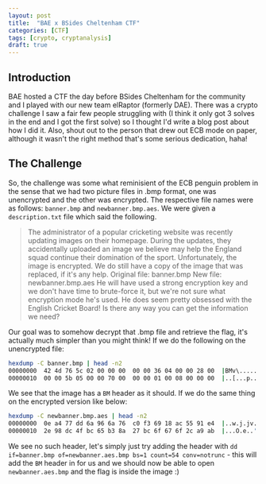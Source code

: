 ```yaml
---
layout: post
title:  "BAE x BSides Cheltenham CTF"
categories: [CTF]
tags: [crypto, cryptanalysis]
draft: true
---
```


## Introduction

BAE hosted a CTF the day before BSides Cheltenham for the community and I played with our new team elRaptor (formerly DAE). There was a crypto challenge I saw a fair few people struggling with (I think it only got 3 solves in the end and I got the first solve) so I thought I'd write a blog post about how I did it. Also, shout out to the person that drew out ECB mode on paper, although it wasn't the right method that's some serious dedication, haha!

## The Challenge

So, the challenge was some what reminisient of the ECB penguin problem in the sense that we had two picture files in .bmp format, one was unencrypted and the other was encrypted. The respective file names were as follows: `banner.bmp` and `newbanner.bmp.aes`. We were given a `description.txt` file which said the following.

> The administrator of a popular cricketing website was recently updating images on their homepage. During the updates, they accidentally uploaded an image we believe may help the England squad continue their domination of the sport. Unfortunately, the image is encrypted. We do still have a copy of the image that was replaced, if it's any help.
> Original file: banner.bmp
> New file: newbanner.bmp.aes
> He will have used a strong encryption key and we don't have time to brute-force it, but we're not sure what encryption mode he's used. He does seem pretty obsessed with the English Cricket Board!
> Is there any way you can get the information we need?

Our goal was to somehow decrypt that .bmp file and retrieve the flag, it's actually much simpler than you might think! If we do the following on the unencrypted file:

```Bash
hexdump -C banner.bmp | head -n2
00000000  42 4d 76 5c 02 00 00 00  00 00 36 04 00 00 28 00  |BMv\......6...(.|
00000010  00 00 5b 05 00 00 70 00  00 00 01 00 08 00 00 00  |..[...p.........|
```

We see that the image has a `BM` header as it should. If we do the same thing on the encrypted version like below:

```Bash
hexdump -C newbanner.bmp.aes | head -n2
00000000  0e a4 77 dd 6a 96 6a 76  c0 f3 69 18 ac 55 91 e4  |..w.j.jv..i..U..|
00000010  2e 98 dc 4f bc 65 b3 8a  27 bc 6f 67 6f 2c a9 ab  |...O.e..'.ogo,..|
```

We see no such header, let's simply just try adding the header with `dd if=banner.bmp of=newbanner.aes.bmp bs=1 count=54 conv=notrunc` - this will add the `BM` header in for us and we should now be able to open `newbanner.aes.bmp` and the flag is inside the image :)